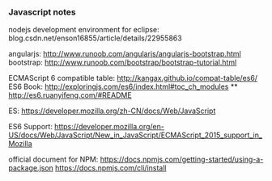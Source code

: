 ### Javascript notes

nodejs development environment for eclipse:
blog.csdn.net/enson16855/article/details/22955863

angularjs: http://www.runoob.com/angularjs/angularjs-bootstrap.html
bootstrap: http://www.runoob.com/bootstrap/bootstrap-tutorial.html

ECMAScript 6 compatible table:
http://kangax.github.io/compat-table/es6/
ES6 Book:
http://exploringjs.com/es6/index.html#toc_ch_modules **
http://es6.ruanyifeng.com/#README

ES:
https://developer.mozilla.org/zh-CN/docs/Web/JavaScript

ES6 Support:
https://developer.mozilla.org/en-US/docs/Web/JavaScript/New_in_JavaScript/ECMAScript_2015_support_in_Mozilla

official document for NPM:
https://docs.npmjs.com/getting-started/using-a-package.json
https://docs.npmjs.com/cli/install